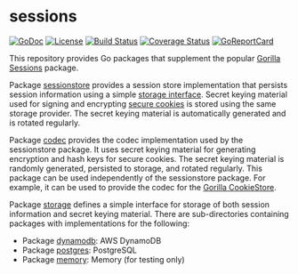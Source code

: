 # sessions

[![GoDoc](https://godoc.org/github.com/jjeffery/sessions?status.svg)](https://godoc.org/github.com/jjeffery/sessions)
[![License](http://img.shields.io/badge/license-MIT-green.svg?style=flat)](https://raw.githubusercontent.com/jjeffery/sessions/master/LICENSE.md)
[![Build Status](https://travis-ci.org/jjeffery/sessions.svg?branch=master)](https://travis-ci.org/jjeffery/sessions)
[![Coverage Status](https://coveralls.io/repos/github/jjeffery/sessions/badge.svg?branch=master)](https://coveralls.io/github/jjeffery/sessions?branch=master)
[![GoReportCard](https://goreportcard.com/badge/github.com/jjeffery/sessions)](https://goreportcard.com/report/github.com/jjeffery/sessions)

This repository provides Go packages that supplement the popular
[Gorilla Sessions](https://github.com/gorilla/sessions) package.

Package [sessionstore](https://godoc.org/github.com/jjeffery/sessions/sessionstore)
provides a session store implementation that persists session information using
a simple [storage interface](https://godoc.org/github.com/jjeffery/sessions/storage#Provider).
Secret keying material used for signing and encrypting
[secure cookies](https://github.com/gorilla/securecookie) is stored using the same storage provider.
The secret keying material is automatically generated and is rotated regularly.

Package [codec](https://godoc.org/github.com/jjeffery/sessions/codec)
provides the codec implementation used by the sessionstore package. It uses secret keying material
for generating encryption and hash keys for secure cookies. The secret keying material is randomly
generated, persisted to storage, and rotated regularly. This package can be used independently of
the sessionstore package. For example, it can be used to provide the codec for the
[Gorilla CookieStore](https://godoc.org/github.com/gorilla/sessions#CookieStore).

Package [storage](https://godoc.org/github.com/jjeffery/sessions/storage) defines a simple interface
for storage of both session information and secret keying material. There are sub-directories
containing packages with implementations for the following:

- Package [dynamodb](https://godoc.org/github.com/jjeffery/sessions/storage/dynamodb): AWS DynamoDB
- Package [postgres](https://godoc.org/github.com/jjeffery/sessions/storage/postgres): PostgreSQL
- Package [memory](https://godoc.org/github.com/jjeffery/sessions/storage/memory): Memory (for testing only)
